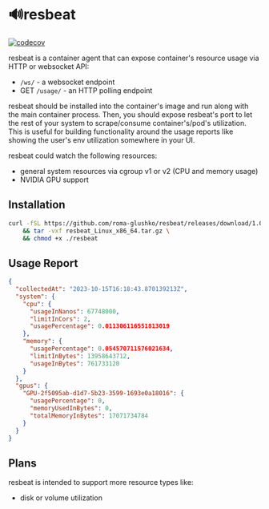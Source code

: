 # 🔊resbeat

[![codecov](https://codecov.io/gh/roma-glushko/resbeat/branch/main/graph/badge.svg?token=BNJBL3XJ0O)](https://codecov.io/gh/roma-glushko/resbeat)

resbeat is a container agent that can expose container's resource usage via HTTP or websocket API:
- `/ws/` - a websocket endpoint
- GET `/usage/` - an HTTP polling endpoint

resbeat should be installed into the container's image and run along with the main container process. 
Then, you should expose resbeat's port to let the rest of your system to scrape/consume container's/pod's utilization.
This is useful for building functionality around the usage reports like showing the user's env utilization somewhere in your UI.

resbeat could watch the following resources:

- general system resources via cgroup v1 or v2 (CPU and memory usage)
- NVIDIA GPU support

## Installation

```bash
curl -fSL https://github.com/roma-glushko/resbeat/releases/download/1.0.4-dev2/resbeat_Linux_x86_64.tar.gz -o "./resbeat_Linux_x86_64.tar.gz" \
    && tar -vxf resbeat_Linux_x86_64.tar.gz \
    && chmod +x ./resbeat
```

## Usage Report 

```json
{
  "collectedAt": "2023-10-15T16:18:43.870139213Z",
  "system": {
    "cpu": {
      "usageInNanos": 67748000,
      "limitInCors": 2,
      "usagePercentage": 0.011306116551813019
    },
    "memory": {
      "usagePercentage": 0.054570711576021634,
      "limitInBytes": 13958643712,
      "usageInBytes": 761733120
    }
  },
  "gpus": {
    "GPU-2f5095ab-d1d7-5b23-3599-1693e0a18016": {
      "usagePercentage": 0,
      "memoryUsedInBytes": 0,
      "totalMemoryInBytes": 17071734784
    }
  }
}
```

## Plans

resbeat is intended to support more resource types like:
- disk or volume utilization
